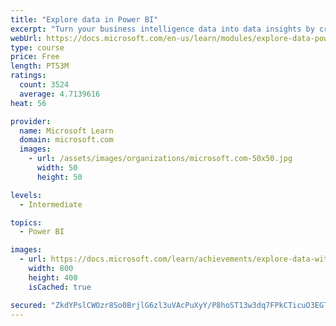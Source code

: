 ```yaml
---
title: "Explore data in Power BI"
excerpt: "Turn your business intelligence data into data insights by creating and configuring Power BI dashboards."
webUrl: https://docs.microsoft.com/en-us/learn/modules/explore-data-power-bi/
type: course
price: Free
length: PT53M
ratings:
  count: 3524
  average: 4.7139616
heat: 56

provider:
  name: Microsoft Learn
  domain: microsoft.com
  images:
    - url: /assets/images/organizations/microsoft.com-50x50.jpg
      width: 50
      height: 50

levels:
  - Intermediate

topics:
  - Power BI

images:
  - url: https://docs.microsoft.com/learn/achievements/explore-data-with-power-bi-desktop-social.png
    width: 800
    height: 400
    isCached: true

secured: "ZkdYPslCWOzr8So0BrjlG6zl3uVAcPuXyY/P8hoST13w3dq7FPkCTicuO3EGT3c+u5uMcaBPK0RJp4bp+mMIqBxMThStzsPiWGNHLBUv/c700WDeR/UtvIcn2ri0qlzGGcFg+882YhVy3niNV/oxwhVDMMIchuhD2tJR039kQdrKGznx0nCgiNK5EYnSI5NAiLvDWgbMJVV9IMO+tBkoEzfF8q1yT/sQCusK5WJUvm2oSUPhLy/6iz5bcfZ9rUc0qsMg7GQXT7JHzx9MFLiREkxMbRRFT6aBYf/T7h27UF8aNeqOxCAW2zk6MV71bxkR4NIHh2UebdID1m60YQbbMiP14D6NIGncFJ1si0dBCoemq7HsiHwohvbDaP262Lf/g4Rw0AGwc9yvdMQ9LPZeag+DDIi7KEMvzpkjqvJRvxo=;ei1w0aP41ggi8MweCUr+cg=="
---
```


